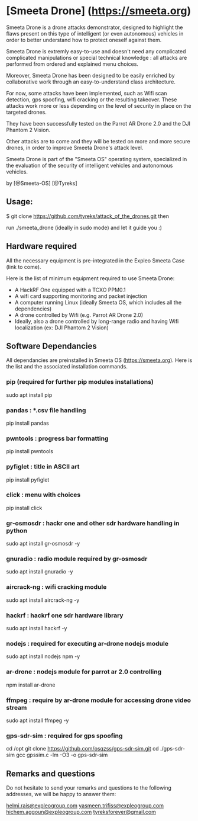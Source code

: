 # [Smeeta Drone] (https://smeeta.org)

Smeeta Drone is a drone attacks demonstrator, designed to highlight the flaws present on this type of intelligent (or even autonomous) vehicles in order to better understand how to protect oneself against them.

Smeeta Drone is extremly easy-to-use and doesn't need any complicated complicated manipulations or special technical knowledge : all attacks are performed from ordered and explained menu choices.

Moreover, Smeeta Drone has been designed to be easily enriched by collaborative work through an easy-to-understand class architecture.

For now, some attacks have been implemented, such as Wifi scan detection, gps spoofing, wifi cracking or the resulting takeover. These attacks work more or less depending on the level of security in place on the targeted drones.

They have been successfully tested on the Parrot AR Drone 2.0 and the DJI Phantom 2 Vision.

Other attacks are to come and they will be tested on more and more secure drones, in order to improve Smeeta Drone's attack level.

Smeeta Drone is part of the "Smeeta OS" operating system, specialized in the evaluation of the security of intelligent vehicles and autonomous vehicles.

by [@Smeeta-OS] [@Tyreks]

## Usage: 
$ git clone https://github.com/tyreks/attack_of_the_drones.git
then

run ./smeeta_drone (ideally in sudo mode) and let it guide you :)


## Hardware required
All the necessary equipment is pre-integrated in the Expleo Smeeta Case (link to come).

Here is the list of minimum equipment required to use Smeeta Drone:

- A HackRF One equipped with a TCXO PPM0.1
- A wifi card supporting monitoring and packet injection
- A computer running Linux (ideally Smeeta OS, which includes all the dependencies)
- A drone controlled by Wifi (e.g. Parrot AR Drone 2.0)
- Ideally, also a drone controlled by long-range radio and having Wifi localization (ex: DJI Phantom 2 Vision)


## Software Dependancies

All dependancies are preinstalled in Smeeta OS (https://smeeta.org). Here is the list and the associated installation commands.

### pip (required for further pip modules installations)
sudo apt install pip

### pandas : *.csv file handling
pip install pandas

### pwntools : progress bar formatting
pip install pwntools

### pyfiglet : title in ASCII art
pip install pyfiglet

### click : menu with choices
pip install click

### gr-osmosdr : hackr one and other sdr hardware handling in python
sudo apt install gr-osmosdr -y

### gnuradio : radio module required by gr-osmosdr
sudo apt install gnuradio -y

### aircrack-ng : wifi cracking module
sudo apt install aircrack-ng -y

### hackrf : hackrf one sdr hardware library
sudo apt install hackrf -y

### nodejs : required for executing ar-drone nodejs module
sudo apt install nodejs npm -y

### ar-drone : nodejs module for parrot ar 2.0 controlling
npm install ar-drone

### ffmpeg : require by ar-drone module for accessing drone video stream
sudo apt install ffmpeg -y

### gps-sdr-sim : required for gps spoofing
cd /opt
git clone https://github.com/osqzss/gps-sdr-sim.git
cd ./gps-sdr-sim
gcc gpssim.c -lm -O3 -o gps-sdr-sim


## Remarks and questions

Do not hesitate to send your remarks and questions to the following addresses, we will be happy to answer them:

helmi.rais@expleogroup.com
yasmeen.trifiss@expleogroup.com
hichem.aggoun@expleogroup.com
tyreksforever@gmail.com
